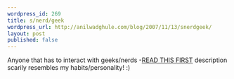 ```yaml
---
wordpress_id: 269
title: s/nerd/geek
wordpress_url: http://anilwadghule.com/blog/2007/11/13/snerdgeek/
layout: post
published: false
---
```

Anyone that has to interact with geeks/nerds -<a href="http://www.randsinrepose.com/archives/2007/11/11/the_nerd_handbook.html">READ THIS FIRST</a>
description scarily resembles my habits/personality! :)
